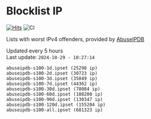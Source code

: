 # Blocklist IP

[![Hits](https://hits.seeyoufarm.com/api/count/incr/badge.svg?url=https%3A%2F%2Fgithub.com%2Fborestad%2Fblocklist-ip%2F&count_bg=%2379C83D&title_bg=%23555555&icon=&icon_color=%23E7E7E7&title=hits&edge_flat=false)](https://hits.seeyoufarm.com)  ![CI](https://img.shields.io/github/workflow/status/borestad/blocklist-ip/CI?style=flat-square)

Lists with worst IPv4 offenders, provided by [AbuseIPDB](https://www.abuseipdb.com/)

<!-- FOOTER-PLACEHOLDER -->
Updated every 5 hours<br>
Last update: `2024-10-29 - 10:27:14`
```
abuseipdb-s100-1d.ipset (25298 ip)
abuseipdb-s100-2d.ipset (30723 ip)
abuseipdb-s100-3d.ipset (35049 ip)
abuseipdb-s100-7d.ipset (44362 ip)
abuseipdb-s100-30d.ipset (78084 ip)
abuseipdb-s100-60d.ipset (108200 ip)
abuseipdb-s100-90d.ipset (130347 ip)
abuseipdb-s100-120d.ipset (155204 ip)
abuseipdb-s100-all.ipset (681323 ip)
```

